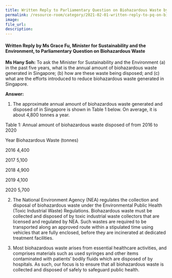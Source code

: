 ```yaml
---  
title: Written Reply to Parliamentary Question on Biohazardous Waste by Ms Grace Fu, Minister for Sustainability and the Environment
permalink: /resource-room/category/2021-02-01-written-reply-to-pq-on-biohazardous-waste/
image:  
file_url:  
description:  
---  
```


#### Written Reply by Ms Grace Fu, Minister for Sustainability and the Environment, to Parliamentary Question on Biohazardous Waste

**Ms Hany Soh:** To ask the Minister for Sustainability and the Environment (a) in the past five years, what is the annual amount of biohazardous waste generated in Singapore; (b) how are these waste being disposed; and (c) what are the efforts introduced to reduce biohazardous waste generated in Singapore.

**Answer:**

1.  The approximate annual amount of biohazardous waste generated and disposed of in Singapore is shown in Table 1 below. On average, it is about 4,800 tonnes a year.

Table 1: Annual amount of biohazardous waste disposed of from 2016 to 2020

Year	  Biohazardous Waste (tonnes)

2016	  4,400

2017 	  5,100

2018	  4,900

2019	  4,100

2020	  5,700
 
2.	The National Environment Agency (NEA) regulates the collection and disposal of biohazardous waste under the Environmental Public Health (Toxic Industrial Waste) Regulations. Biohazardous waste must be collected and disposed of by toxic industrial waste collectors that are licensed and regulated by NEA. Such wastes are required to be transported along an approved route within a stipulated time using vehicles that are fully enclosed, before they are incinerated at dedicated treatment facilities.

3.	Most biohazardous waste arises from essential healthcare activities, and comprises materials such as used syringes and other items contaminated with patients’ bodily fluids which are disposed of by hospitals. As such, our focus is to ensure that all biohazardous waste is collected and disposed of safely to safeguard public health.

